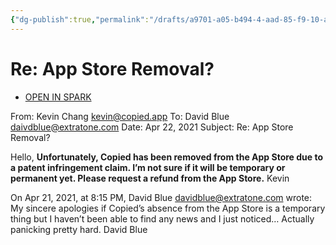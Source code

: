 ```yaml
---
{"dg-publish":true,"permalink":"/drafts/a9701-a05-b494-4-aad-85-f9-10-aa-9-e08-e3-b9/","dgHomeLink":true,"dgPassFrontmatter":false}
---
```



# Re: App Store Removal?
- [OPEN IN SPARK](readdle-spark://bl=QTphc3BoYWx0YXBvc3RsZUBpY2xvdWQuY29tO0lEOjQwQTQzMEQ4LTgxNzItNDU5%0D%0AMS05REVCLTE0QzUyOEU2NkVDM0Bjb3BpZWQuYXBwOzEzMjQyNTU3MTM%3D)

From: Kevin Chang <kevin@copied.app>
To: David Blue <daivdblue@extratone.com>
Date: Apr 22, 2021
Subject: Re: App Store Removal?

Hello,
**Unfortunately, Copied has been removed from the App Store due to a patent infringement claim. I’m not sure if it will be temporary or permanent yet. Please request a refund from the App Store.**
Kevin

On Apr 21, 2021, at 8:15 PM, David Blue <davidblue@extratone.com> wrote:
My sincere apologies if Copied’s absence from the App Store is a temporary thing but I haven’t been able to find any news and I just noticed…
Actually panicking pretty hard.
David Blue
